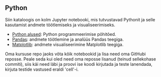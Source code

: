 ## Python

Siin kataloogis on kolm Jupyter notebooki, mis tutvustavad Pythonit ja selle kasutamist andmete töötlemiseks ja visualiseerimiseks.
- [Python alused](Intro.ipynb): Python programmeerimise põhitõed.
- [Pandas](Pandas.ipynb): andmete töötlemine ja analüüs Pandas teegiga.
- [Matplotlib](Matplotlib.ipynb): andmete visualiseerimine Matplotlib teegiga.


Oma kursuse repo jaoks võta kõik notebookid ja lisa need oma GitHubi reposse. Peale seda kui oled need oma reposse lisanud (teinud sellekohase commiti), siis käi need läbi ja proovi ise koodi kirjutada ja teste lanendada, kirjuta testide vastused eraldi 'cell'-i.
